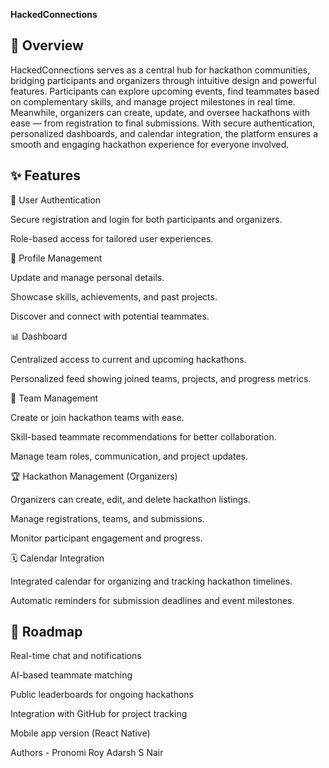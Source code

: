 ****HackedConnections****

🚀 **Overview**
---------------
HackedConnections serves as a central hub for hackathon communities, bridging participants and organizers through intuitive design and powerful features.
Participants can explore upcoming events, find teammates based on complementary skills, and manage project milestones in real time.
Meanwhile, organizers can create, update, and oversee hackathons with ease — from registration to final submissions.
With secure authentication, personalized dashboards, and calendar integration, the platform ensures a smooth and engaging hackathon experience for everyone involved.



✨ **Features**
----------------

👤 User Authentication

Secure registration and login for both participants and organizers.

Role-based access for tailored user experiences.

🧩 Profile Management

Update and manage personal details.

Showcase skills, achievements, and past projects.

Discover and connect with potential teammates.

📊 Dashboard

Centralized access to current and upcoming hackathons.

Personalized feed showing joined teams, projects, and progress metrics.

🤝 Team Management

Create or join hackathon teams with ease.

Skill-based teammate recommendations for better collaboration.

Manage team roles, communication, and project updates.

🏆 Hackathon Management (Organizers)

Organizers can create, edit, and delete hackathon listings.

Manage registrations, teams, and submissions.

Monitor participant engagement and progress.

🗓️ Calendar Integration

Integrated calendar for organizing and tracking hackathon timelines.

Automatic reminders for submission deadlines and event milestones.



📅 **Roadmap**
-------------
 Real-time chat and notifications

 AI-based teammate matching

 Public leaderboards for ongoing hackathons

 Integration with GitHub for project tracking

 Mobile app version (React Native)



 Authors - Pronomi Roy 
           Adarsh S Nair

